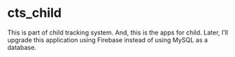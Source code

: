 # cts_child
This is part of child tracking system. And, this is the apps for child.
Later, I’ll upgrade this application using Firebase instead of using MySQL as a database.
